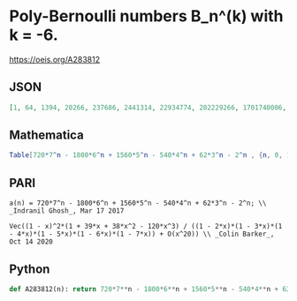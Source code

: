 # Poly\-Bernoulli numbers B\_n^\(k\) with k \= \-6\.
https://oeis.org/A283812
## JSON
```JSON
[1, 64, 1394, 20266, 237686, 2441314, 22934774, 202229266, 1701740006, 13821281314, 109214866454, 844558486066, 6419351203526, 48118995192514, 356641942834934, 2618939805811666, 19085432672558246, 138206899494338914, 995563711729120214, 7139963278111582066, 51017526215427244166]
```
## Mathematica
```Mathematica
Table[720*7^n - 1800*6^n + 1560*5^n - 540*4^n + 62*3^n - 2^n , {n, 0, 18}] (* _Indranil Ghosh_, Mar 17 2017 *)
```
## PARI
```PARI
a(n) = 720*7^n - 1800*6^n + 1560*5^n - 540*4^n + 62*3^n - 2^n; \\ _Indranil Ghosh_, Mar 17 2017
```
```PARI
Vec((1 - x)^2*(1 + 39*x + 38*x^2 - 120*x^3) / ((1 - 2*x)*(1 - 3*x)*(1 - 4*x)*(1 - 5*x)*(1 - 6*x)*(1 - 7*x)) + O(x^20)) \\ _Colin Barker_, Oct 14 2020
```
## Python
```Python
def A283812(n): return 720*7**n - 1800*6**n + 1560*5**n - 540*4**n + 62*3**n - 2**n # _Indranil Ghosh_, Mar 17 2017
```
